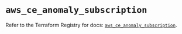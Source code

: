 # `aws_ce_anomaly_subscription`

Refer to the Terraform Registry for docs: [`aws_ce_anomaly_subscription`](https://registry.terraform.io/providers/hashicorp/aws/5.72.1/docs/resources/ce_anomaly_subscription).
